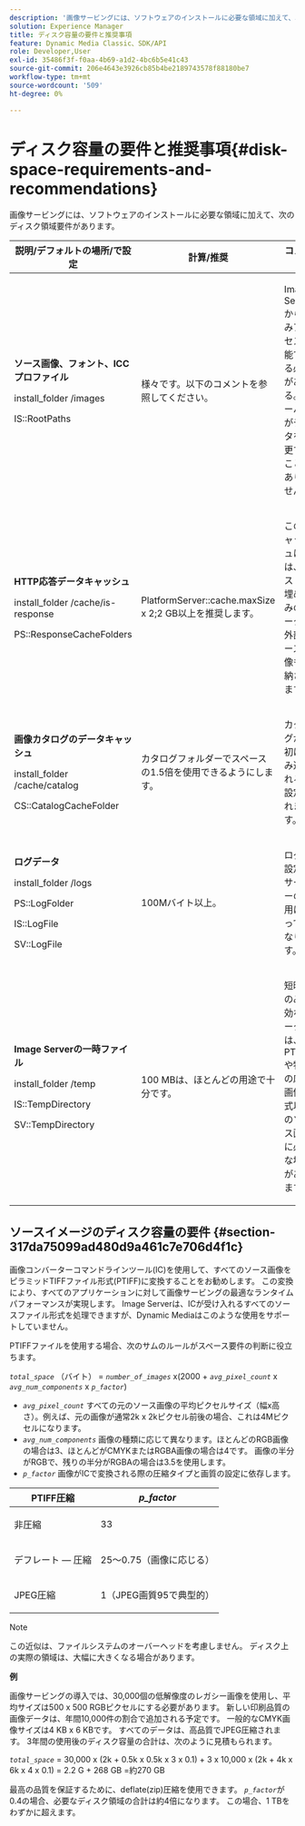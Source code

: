```yaml
---
description: '画像サービングには、ソフトウェアのインストールに必要な領域に加えて、次のディスク領域要件があります '
solution: Experience Manager
title: ディスク容量の要件と推奨事項
feature: Dynamic Media Classic、SDK/API
role: Developer,User
exl-id: 35486f3f-f0aa-4b69-a1d2-4bc6b5e41c43
source-git-commit: 206e4643e3926cb85b4be2189743578f88180be7
workflow-type: tm+mt
source-wordcount: '509'
ht-degree: 0%

---
```


# ディスク容量の要件と推奨事項{#disk-space-requirements-and-recommendations}

画像サービングには、ソフトウェアのインストールに必要な領域に加えて、次のディスク領域要件があります。

<table id="table_0AE363AB76304F258A19E43500FE8423"> 
 <thead> 
  <tr> 
   <th class="entry"> <b>説明/デフォルトの場所/で設定</b> </th> 
   <th class="entry"> <b>計算/推奨</b> </th> 
   <th class="entry"> <b>コメント</b> </th> 
  </tr> 
 </thead>
 <tbody> 
  <tr> 
   <td> <p><b>ソース画像、フォント、ICCプロファイル</b> </p> <p> <span class="filepath"> <span class="varname"> install_folder  </span>/images  </span> <span class="codeph"></span> </p> <p> <span class="codeph"> IS::RootPaths  </span> </p> </td> 
   <td> <p>様々です。以下のコメントを参照してください。 </p> </td> 
   <td> <p>Image Serverからのみアクセス可能である必要がある。サーバーがデータを変更することはありません。 </p> </td> 
  </tr> 
  <tr> 
   <td> <p><b>HTTP応答データキャッシュ</b> </p> <p> <span class="filepath"> <span class="varname"> install_folder  </span>/cache/is-response  </span> </p> <p> <span class="codeph"> PS::ResponseCacheFolders  </span> </p> </td> 
   <td> <p> <span class="codeph"> PlatformServer::cache.maxSize  </span> x 2;2 GB以上を推奨します。 </p> </td> 
   <td> <p>このキャッシュには、ネスト/埋め込みのデータと外部ソース画像も格納されます。 </p> </td> 
  </tr> 
  <tr> 
   <td> <p><b>画像カタログのデータキャッシュ</b> </p> <p> <span class="filepath"> <span class="varname"> install_folder  </span>/cache/catalog  </span> </p> <p> <span class="codeph"> CS::CatalogCacheFolder  </span> </p> </td> 
   <td> <p>カタログフォルダーでスペースの1.5倍を使用できるようにします。 </p> </td> 
   <td> <p>カタログが最初に読み込まれると設定されます。 </p> </td> 
  </tr> 
  <tr> 
   <td> <p><b>ログデータ</b> </p> <p> <span class="filepath"> <span class="varname"> install_folder  </span>/logs  </span> </p> <p> <span class="codeph"> PS::LogFolder  </span> </p> <p> <span class="codeph"> IS::LogFile  </span> </p> <p> <span class="codeph"> SV::LogFile  </span> </p> </td> 
   <td> <p>100Mバイト以上。 </p> </td> 
   <td> <p>ログの設定とサーバーの使用によって異なります。 </p> </td> 
  </tr> 
  <tr> 
   <td> <p><b>Image Serverの一時ファイル</b> </p> <p> <span class="filepath"> <span class="varname"> install_folder  </span>/temp  </span> </p> <p> <span class="codeph"> IS::TempDirectory  </span> </p> <p> <span class="codeph"> SV::TempDirectory  </span> </p> </td> 
   <td> <p>100 MBは、ほとんどの用途で十分です。 </p> </td> 
   <td> <p>短時間のみ有効なデータは、PTIFFや特定の応答画像形式以外のソース画像に必要な場合があります。 </p> </td> 
  </tr> 
 </tbody> 
</table>

## ソースイメージのディスク容量の要件 {#section-317da75099ad480d9a461c7e706d4f1c}

画像コンバーターコマンドラインツール(IC)を使用して、すべてのソース画像をピラミッドTIFFファイル形式(PTIFF)に変換することをお勧めします。 この変換により、すべてのアプリケーションに対して画像サービングの最適なランタイムパフォーマンスが実現します。 Image Serverは、ICが受け入れるすべてのソースファイル形式を処理できますが、Dynamic Mediaはこのような使用をサポートしていません。

PTIFFファイルを使用する場合、次のサムのルールがスペース要件の判断に役立ちます。

*`total_space`* （バイト） =  *`number_of_images`* x(2000 +  *`avg_pixel_count`* x  *`avg_num_components`* x  *`p_factor`*)

* *`avg_pixel_count`* すべての元のソース画像の平均ピクセルサイズ（幅x高さ）。例えば、元の画像が通常2k x 2kピクセル前後の場合、これは4Mピクセルになります。
* *`avg_num_components`* 画像の種類に応じて異なります。ほとんどのRGB画像の場合は3、ほとんどがCMYKまたはRGBA画像の場合は4です。 画像の半分がRGBで、残りの半分がRGBAの場合は3.5を使用します。
* *`p_factor`* 画像がICで変換される際の圧縮タイプと画質の設定に依存します。

<table id="table_89995BECF30243569954819D07DA2A2F"> 
 <thead> 
  <tr> 
   <th class="entry"> <b>PTIFF圧縮</b> </th> 
   <th class="entry"> <b><i>p_factor</i></b> </th> 
  </tr> 
 </thead>
 <tbody> 
  <tr> 
   <td> <p>非圧縮 </p> </td> 
   <td> <p> 33 </p> </td> 
  </tr> 
  <tr> 
   <td> <p>デフレート — 圧縮 </p> </td> 
   <td> <p> 25～0.75（画像に応じる） </p> </td> 
  </tr> 
  <tr> 
   <td> <p>JPEG圧縮 </p> </td> 
   <td> <p> 1（JPEG画質95で典型的） </p> </td> 
  </tr> 
 </tbody> 
</table>

>[!NOTE]
>
>この近似は、ファイルシステムのオーバーヘッドを考慮しません。 ディスク上の実際の領域は、大幅に大きくなる場合があります。

**例**

画像サービングの導入では、30,000個の低解像度のレガシー画像を使用し、平均サイズは500 x 500 RGBピクセルにする必要があります。 新しい印刷品質の画像データは、年間10,000件の割合で追加される予定です。 一般的なCMYK画像サイズは4 KB x 6 KBです。 すべてのデータは、高品質でJPEG圧縮されます。 3年間の使用後のディスク容量の合計は、次のように見積もられます。

*`total_space`* = 30,000 x (2k + 0.5k x 0.5k x 3 x 0.1) + 3 x 10,000 x (2k + 4k x 6k x 4 x 0.1) = 2.2 G + 268 GB =約270 GB

最高の品質を保証するために、deflate(zip)圧縮を使用できます。 *`p_factor`*&#x200B;が0.4の場合、必要なディスク領域の合計は約4倍になります。 この場合、1 TBをわずかに超えます。
